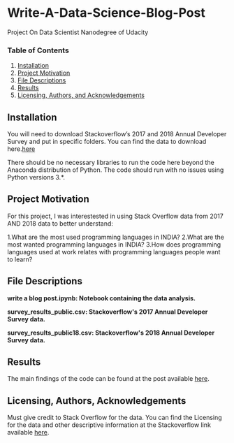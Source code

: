 # Write-A-Data-Science-Blog-Post
Project On Data Scientist Nanodegree of Udacity

### Table of Contents

1. [Installation](#installation)
2. [Project Motivation](#motivation)
3. [File Descriptions](#files)
4. [Results](#results)
5. [Licensing, Authors, and Acknowledgements](#licensing)

## Installation <a name="installation"></a>

You will need to download Stackoverflow’s 2017 and 2018 Annual Developer Survey and put in specific folders. You can find the data to download here.[here](https://insights.stackoverflow.com/survey)

There should be no necessary libraries to run the code here beyond the Anaconda distribution of Python.  The code should run with no issues using Python versions 3.*.

## Project Motivation<a name="motivation"></a>

For this project, I was interestested in using Stack Overflow data from 2017 AND 2018  data to better understand:

1.What are the most used programming languages in INDIA?
2.What are the most wanted programming languages in INDIA?
3.How does programming languages used at work relates with programming languages people want to learn?

## File Descriptions <a name="files"></a>

**write a blog post.ipynb: Notebook containing the data analysis.**

**survey_results_public.csv: Stackoverflow's 2017 Annual Developer Survey data.**

**survey_results_public18.csv: Stackoverflow's 2018 Annual Developer Survey data.**

## Results<a name="results"></a>

The main findings of the code can be found at the post available [here](https://medium.com/@dipanjanoffcial369/which-is-the-best-programming-language-to-learn-in-india-819cf31da547).

## Licensing, Authors, Acknowledgements<a name="licensing"></a>

Must give credit to Stack Overflow for the data. You can find the Licensing for the data and other descriptive information at the Stackoverflow link available [here](https://insights.stackoverflow.com/survey).

